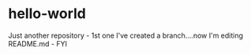 # hello-world
Just another repository - 1st one
I've created a branch....now I'm editing README.md - FYI
